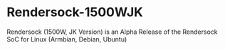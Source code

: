 # Rendersock-1500WJK
Rendersock (1500W, JK Version) is an Alpha Release of the Rendersock SoC for Linux (Armbian, Debian, Ubuntu)
